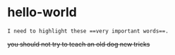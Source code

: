 # hello-world
 	I need to highlight these ==very important words==. 
~~you should not try to teach an old dog new tricks~~
